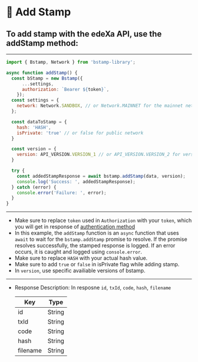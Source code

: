 # 📝 Add Stamp

## To add stamp with the edeXa API, use the addStamp method:

---

```SDK.js
import { Bstamp, Network } from 'bstamp-library';

async function addStamp() {
  const bStamp = new Bstamp({
      ...settings,
      authorization: `Bearer ${token}`,
    });
  const settings = {
    network: Network.SANDBOX, // or Network.MAINNET for the mainnet network
  };

  const dataToStamp = {
    hash: 'HASH',
    isPrivate: 'true' // or false for public network
  }

  const version = {
    version: API_VERSION.VERSION_1 // or API_VERSION.VERSION_2 for version 2
  }

  try {
    const addedStampResponse = await bstamp.addStamp(data, version);
    console.log('Success: ', addedStampResponse);
  } catch (error) {
    console.error('Failure: ', error);
  }
}

```

---

- Make sure to replace `token` used in `Authorization` with your `token`, which you will get in response of [authentication method](./authenticate.md)
- In this example, the `addStamp` function is an `async` function that uses `await` to wait for the `bstamp.addStamp` promise to resolve. If the promise resolves successfully, the stamped response is logged. If an error occurs, it is caught and logged using `console.error`.
- Make sure to replace `HASH` with your actual hash value.
- Make sure to add `true` or `false` in isPrivate flag while adding stamp.
- In `version`, use specific availiable versions of bstamp.

---

- Response Description: In resposne `id`, `txId`, `code`, `hash`, `filename`

  | Key      | Type   |
  | -------- | ------ |
  | id       | String |
  | txId     | String |
  | code     | String |
  | hash     | String |
  | filename | String |
